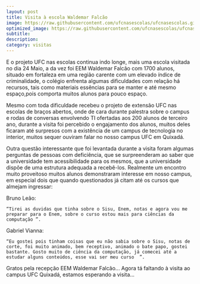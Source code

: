 ```yaml
---
layout: post
title: Visita à escola Waldemar Falcão
image: https://raw.githubusercontent.com/ufcnasescolas/ufcnasescolas.github.io/master/base/2019-05-24a/__capa.jpg
optimized_image: https://raw.githubusercontent.com/ufcnasescolas/ufcnasescolas.github.io/master/base/.thumb/2019-05-24a/Readme.jpg
subtitle: 
description: 
category: visitas
---
```

<!-- DON'T EDIT THIS FILE, GENERATED BY SCRIPT -->
<!-- DON'T EDIT THIS FILE, GENERATED BY SCRIPT -->
<!-- DON'T EDIT THIS FILE, GENERATED BY SCRIPT -->
<!-- DON'T EDIT THIS FILE, GENERATED BY SCRIPT -->
<!-- DON'T EDIT THIS FILE, GENERATED BY SCRIPT -->


E o projeto UFC nas escolas continua indo longe, mais uma escola visitada no dia 24 Maio, a da vez foi EEM Waldemar Falcão com 1700 alunos, situado em fortaleza em uma região carente com um elevado índice de criminalidade, o colégio enfrenta algumas dificuldades com relação há recursos, tais como materiais essências para se manter e até mesmo espaço,pois comporta muitos alunos para pouco espaço.

Mesmo com toda dificuldade recebeu o projeto de extensão UFC nas escolas de braços abertos, onde de cara durante palestra sobre o campus e rodas de conversas envolvendo TI ofertadas aos 200 alunos de terceiro ano, durante a visita foi percebido o engajamento dos alunos, muitos deles ficaram até surpresos com a existência de um campus de tecnologia no interior, muitos sequer ouviram falar no nosso campus UFC em Quixadá.

Outra questão interessante que foi levantada durante a visita foram algumas perguntas de pessoas com deficiência, que se surpreenderam ao saber que a universidade tem acessibilidade para os mesmos, que a universidade dispõe de uma estrutura adequada a recebê-los. Realmente um encontro muito proveitoso muitos alunos demonstraram interesse em nosso campus, em especial dois que quando questionados já citam até os cursos que almejam ingressar:

Bruno Leão:

    “Tirei as duvidas que tinha sobre o Sisu, Enem, notas e agora vou me preparar para o Enem, sobre o curso estou mais para ciências da computação ”.

Gabriel Vianna:

    “Eu gostei pois tinham coisas que eu não sabia sobre o Sisu, notas de corte, foi muito animado, bem receptivo, animado o bate papo, gostei bastante. Gosto muito de ciência da computação, já comecei até a estudar alguns conteúdos, esse vai ser meu curso  ”.


Gratos pela recepção EEM Waldemar Falcão... Agora tá faltando à visita ao campus UFC Quixadá, estamos esperando a visita...
